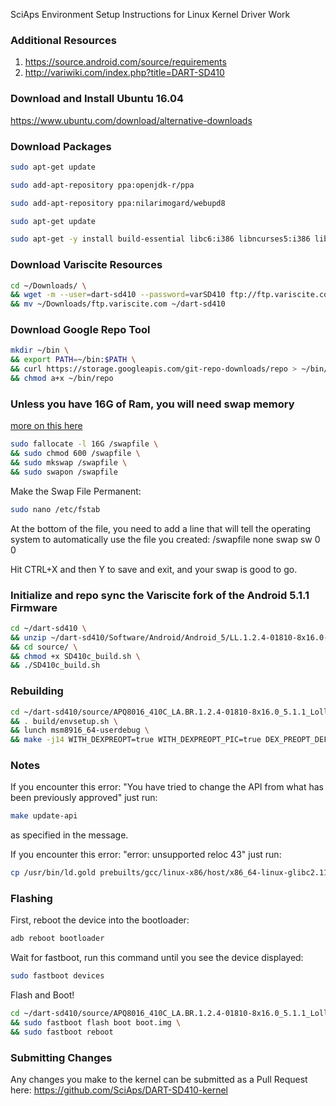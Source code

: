 SciAps Environment Setup Instructions for Linux Kernel Driver Work

### Additional Resources
1. https://source.android.com/source/requirements
2. http://variwiki.com/index.php?title=DART-SD410

### Download and Install Ubuntu 16.04
https://www.ubuntu.com/download/alternative-downloads

### Download Packages
```bash
sudo apt-get update
```
```bash
sudo add-apt-repository ppa:openjdk-r/ppa
```
```bash
sudo add-apt-repository ppa:nilarimogard/webupd8
```
```bash
sudo apt-get update
```
```bash
sudo apt-get -y install build-essential libc6:i386 libncurses5:i386 libstdc++6:i386 libbz2-1.0:i386 git-core gnupg zip zlib1g-dev gcc-multilib libc6-dev-i386 lib32ncurses5-dev x11proto-core-dev libx11-dev lib32z-dev ccache libgl1-mesa-dev xsltproc unzip libswitch-perl default-jre u-boot-tools mtd-utils lzop xorg-dev libopenal-dev libglew-dev libalut-dev xclip python ruby-dev openvpn minicom curl gperf bison android-tools-adb android-tools-fastboot android-tools-fsutils git g++-multilib lib32z1 libxml2-utils openjdk-7-jdk flex mkisofs bc
```

### Download Variscite Resources
```bash
cd ~/Downloads/ \
&& wget -m --user=dart-sd410 --password=varSD410 ftp://ftp.variscite.com \
&& mv ~/Downloads/ftp.variscite.com ~/dart-sd410
```

### Download Google Repo Tool
```bash
mkdir ~/bin \
&& export PATH=~/bin:$PATH \
&& curl https://storage.googleapis.com/git-repo-downloads/repo > ~/bin/repo \
&& chmod a+x ~/bin/repo
```

### Unless you have 16G of Ram, you will need swap memory
[more on this here](https://www.digitalocean.com/community/tutorials/how-to-add-swap-on-ubuntu-14-04)
```bash
sudo fallocate -l 16G /swapfile \
&& sudo chmod 600 /swapfile \
&& sudo mkswap /swapfile \
&& sudo swapon /swapfile
```

Make the Swap File Permanent:
```bash
sudo nano /etc/fstab
```

At the bottom of the file, you need to add a line that will tell the operating system to automatically use the file you created:
/swapfile   none    swap    sw    0   0

Hit CTRL+X and then Y to save and exit, and your swap is good to go.

### Initialize and repo sync the Variscite fork of the Android 5.1.1 Firmware
```bash
cd ~/dart-sd410 \
&& unzip ~/dart-sd410/Software/Android/Android_5/LL.1.2.4-01810-8x16.0-3/variscite_bsp_vla.br_.1.2.4-01810-8x16.0-3.zip \
&& cd source/ \
&& chmod +x SD410c_build.sh \
&& ./SD410c_build.sh
```
 
### Rebuilding
```bash
cd ~/dart-sd410/source/APQ8016_410C_LA.BR.1.2.4-01810-8x16.0_5.1.1_Lollipop_P2 \
&& . build/envsetup.sh \
&& lunch msm8916_64-userdebug \
&& make -j14 WITH_DEXPREOPT=true WITH_DEXPREOPT_PIC=true DEX_PREOPT_DEFAULT=nostripping | tee log.txt
```

### Notes
If you encounter this error:
"You have tried to change the API from what has been previously approved"
just run:
```bash
make update-api
```
as specified in the message.

If you encounter this error:
"error: unsupported reloc 43"
just run:
```bash
cp /usr/bin/ld.gold prebuilts/gcc/linux-x86/host/x86_64-linux-glibc2.11-4.6/x86_64-linux/bin/ld
```

### Flashing
First, reboot the device into the bootloader:
```bash
adb reboot bootloader
```
Wait for fastboot, run this command until you see the device displayed:
```bash
sudo fastboot devices
```
Flash and Boot!
```bash
cd ~/dart-sd410/source/APQ8016_410C_LA.BR.1.2.4-01810-8x16.0_5.1.1_Lollipop_P2/out/target/product/msm8916_64/ \
&& sudo fastboot flash boot boot.img \
&& sudo fastboot reboot
```

### Submitting Changes
Any changes you make to the kernel can be submitted as a Pull Request here:
https://github.com/SciAps/DART-SD410-kernel
